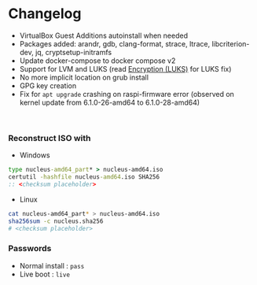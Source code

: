 # Changelog

- VirtualBox Guest Additions autoinstall when needed
- Packages added: arandr, gdb, clang-format, strace, ltrace, libcriterion-dev, jq, cryptsetup-initramfs
- Update docker-compose to docker compose v2
- Support for LVM and LUKS (read [Encryption (LUKS)](./README.md) for LUKS fix)
- No more implicit location on grub install
- GPG key creation
- Fix for `apt upgrade` crashing on raspi-firmware error (observed on kernel update from 6.1.0-26-amd64 to 6.1.0-28-amd64)

&nbsp;

### **Reconstruct ISO with**

- Windows

```cmd
type nucleus-amd64_part* > nucleus-amd64.iso
certutil -hashfile nucleus-amd64.iso SHA256
:: <checksum placeholder>
```

- Linux

```bash
cat nucleus-amd64_part* > nucleus-amd64.iso
sha256sum -c nucleus.sha256
# <checksum placeholder>
```

### Passwords

- Normal install : `pass`
- Live boot : `live`

